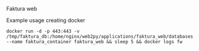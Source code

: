 Faktura web

Example usage creating docker
```
docker run -d -p 443:443 -v /tmp/faktura_db:/home/nginx/web2py/applications/faktura_web/databases --name faktura_container faktura_web && sleep 5 && docker logs fw
```